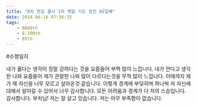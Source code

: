```yaml
---
title: "8차 천일 결사 1차 백일 기도 정진 85일째"
date: 2014-06-16 07:36:35
tags:
    - 8000th
    - 8-100th
    - 85th
---
```


#수행일지

내가 옳다는 생각이 정말 강하다는 것을 요즘들어 부쩍 많이 느낍니다. 내가 안다고 생각한 나와 요즘들어 제가 관찰한 나와 많이 다르다는것을 무척 많이 느낍니다. 이때까지 제가 제 자신을 너무 모르고 살아온것 같습니다. 이렇게 경계에 부딪히며 하나씩 저 자신에 대해서 알아갈 수 있어서 너무 감사합니다. 모든 어려움과 경계가 다 저의 스승입니다. 감사합니다. 부처님! 저는 잘 살고 있습니다. 저는 아무 부족함이 없습니다.
